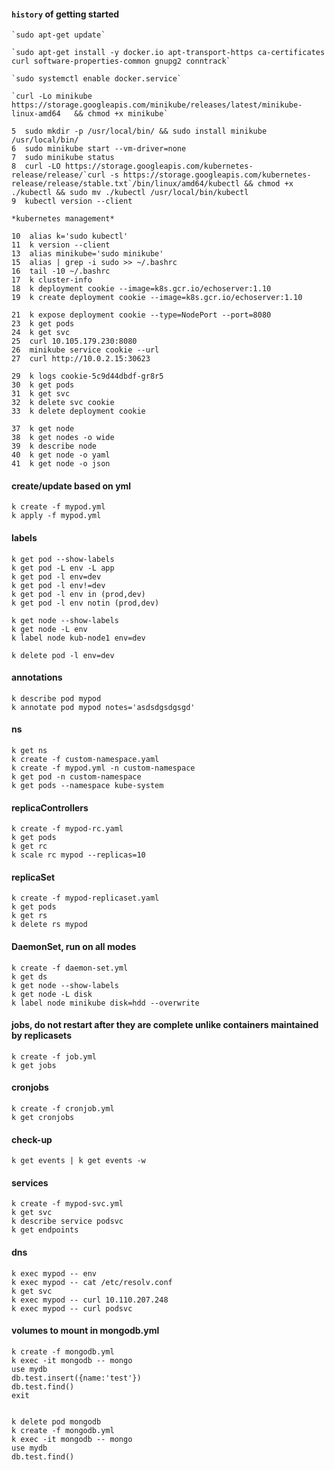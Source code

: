 #### `history` of getting started



    `sudo apt-get update`

    `sudo apt-get install -y docker.io apt-transport-https ca-certificates curl software-properties-common gnupg2 conntrack`

    `sudo systemctl enable docker.service`

    `curl -Lo minikube https://storage.googleapis.com/minikube/releases/latest/minikube-linux-amd64   && chmod +x minikube`
 
    5  sudo mkdir -p /usr/local/bin/ && sudo install minikube /usr/local/bin/
    6  sudo minikube start --vm-driver=none
    7  sudo minikube status
    8  curl -LO https://storage.googleapis.com/kubernetes-release/release/`curl -s https://storage.googleapis.com/kubernetes-release/release/stable.txt`/bin/linux/amd64/kubectl && chmod +x ./kubectl && sudo mv ./kubectl /usr/local/bin/kubectl
    9  kubectl version --client
    
    *kubernetes management* 

    10  alias k='sudo kubectl'
    11  k version --client
    13  alias minikube='sudo minikube'
    15  alias | grep -i sudo >> ~/.bashrc
    16  tail -10 ~/.bashrc
    17  k cluster-info
    18  k deployment cookie --image=k8s.gcr.io/echoserver:1.10
    19  k create deployment cookie --image=k8s.gcr.io/echoserver:1.10
     
    21  k expose deployment cookie --type=NodePort --port=8080
    23  k get pods
    24  k get svc
    25  curl 10.105.179.230:8080
    26  minikube service cookie --url
    27  curl http://10.0.2.15:30623
    
    29  k logs cookie-5c9d44dbdf-gr8r5
    30  k get pods
    31  k get svc
    32  k delete svc cookie
    33  k delete deployment cookie
 
    37  k get node
    38  k get nodes -o wide
    39  k describe node
    40  k get node -o yaml
    41  k get node -o json

#### create/update based on yml

    k create -f mypod.yml
    k apply -f mypod.yml

#### labels

    k get pod --show-labels
    k get pod -L env -L app
    k get pod -l env=dev
    k get pod -l env!=dev
    k get pod -l env in (prod,dev)
    k get pod -l env notin (prod,dev)

    k get node --show-labels
    k get node -L env
    k label node kub-node1 env=dev

    k delete pod -l env=dev

#### annotations

    k describe pod mypod
    k annotate pod mypod notes='asdsdgsdgsgd'

#### ns

    k get ns
    k create -f custom-namespace.yaml
    k create -f mypod.yml -n custom-namespace
    k get pod -n custom-namespace
    k get pods --namespace kube-system

#### replicaControllers
    k create -f mypod-rc.yaml
    k get pods
    k get rc
    k scale rc mypod --replicas=10
#### replicaSet

    k create -f mypod-replicaset.yaml
    k get pods
    k get rs
    k delete rs mypod

#### DaemonSet, run on all modes

    k create -f daemon-set.yml
    k get ds
    k get node --show-labels
    k get node -L disk
    k label node minikube disk=hdd --overwrite

#### jobs, do not restart after they are complete unlike containers maintained by replicasets

    k create -f job.yml
    k get jobs

#### cronjobs

    k create -f cronjob.yml
    k get cronjobs

#### check-up

    k get events | k get events -w

#### services

    k create -f mypod-svc.yml
    k get svc
    k describe service podsvc
    k get endpoints

#### dns

    k exec mypod -- env
    k exec mypod -- cat /etc/resolv.conf
    k get svc
    k exec mypod -- curl 10.110.207.248
    k exec mypod -- curl podsvc

#### volumes to mount in mongodb.yml

    k create -f mongodb.yml
    k exec -it mongodb -- mongo
    use mydb
    db.test.insert({name:'test'})
    db.test.find()
    exit


    k delete pod mongodb
    k create -f mongodb.yml
    k exec -it mongodb -- mongo
    use mydb
    db.test.find()